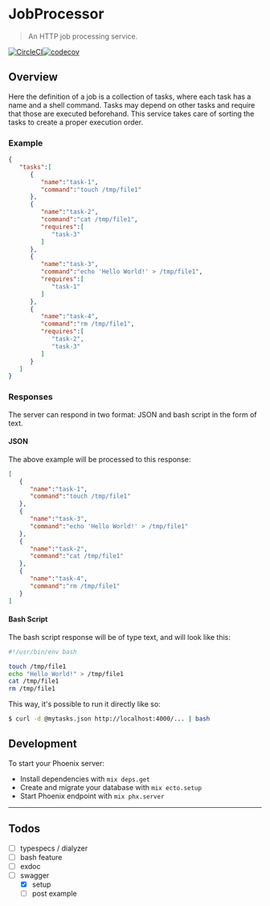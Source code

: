 # JobProcessor

>An HTTP job processing service.

[![CircleCI](https://circleci.com/gh/lbighetti/job_processor.svg?style=svg&circle-token=92be9252e9b7cf812afa5ecd9110a8933661ac95)](https://circleci.com/gh/lbighetti/job_processor)[![codecov](https://codecov.io/gh/lbighetti/job_processor/branch/master/graph/badge.svg)](https://codecov.io/gh/lbighetti/job_processor)

## Overview

Here the definition of a job is a collection of tasks, where each task has a name and a shell command. Tasks may depend on other tasks and require that those are executed beforehand. This service takes care of sorting the tasks to create a proper execution order.

### Example

```json
{
   "tasks":[
      {
         "name":"task-1",
         "command":"touch /tmp/file1"
      },
      {
         "name":"task-2",
         "command":"cat /tmp/file1",
         "requires":[
            "task-3"
         ]
      },
      {
         "name":"task-3",
         "command":"echo 'Hello World!' > /tmp/file1",
         "requires":[
            "task-1"
         ]
      },
      {
         "name":"task-4",
         "command":"rm /tmp/file1",
         "requires":[
            "task-2",
            "task-3"
         ]
      }
   ]
}
```

### Responses

The server can respond in two format: JSON and bash script in the form of text.

#### JSON

The above example will be processed to this response:

```json
[
   {
      "name":"task-1",
      "command":"touch /tmp/file1"
   },
   {
      "name":"task-3",
      "command":"echo 'Hello World!' > /tmp/file1"
   },
   {
      "name":"task-2",
      "command":"cat /tmp/file1"
   },
   {
      "name":"task-4",
      "command":"rm /tmp/file1"
   }
]
```

#### Bash Script

The bash script response will be of type text, and will look like this:

```bash
#!/usr/bin/env bash

touch /tmp/file1
echo "Hello World!" > /tmp/file1
cat /tmp/file1
rm /tmp/file1
```

This way, it's possible to run it directly like so:

```bash
$ curl -d @mytasks.json http://localhost:4000/... | bash
```

## Development

To start your Phoenix server:

  * Install dependencies with `mix deps.get`
  * Create and migrate your database with `mix ecto.setup`
  * Start Phoenix endpoint with `mix phx.server`

-----

## Todos

- [ ] typespecs / dialyzer
- [ ] bash feature
- [ ] exdoc
- [ ] swagger
  - [x] setup
  - [ ] post example
